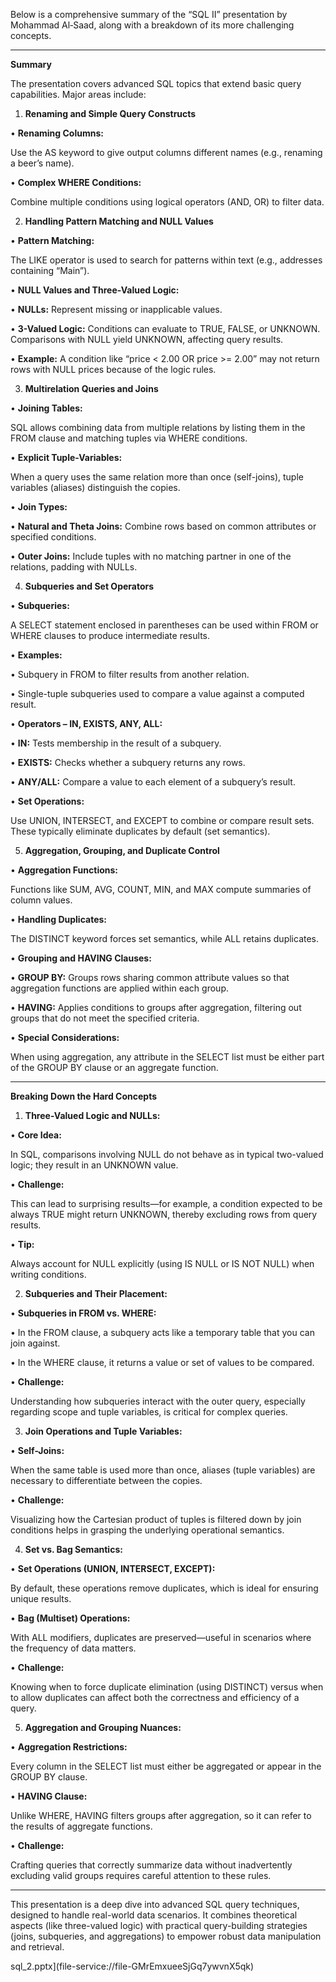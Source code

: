 Below is a comprehensive summary of the “SQL II” presentation by Mohammad Al‑Saad, along with a breakdown of its more challenging concepts.

---

**Summary**

  

The presentation covers advanced SQL topics that extend basic query capabilities. Major areas include:

1. **Renaming and Simple Query Constructs**

• **Renaming Columns:**

Use the AS keyword to give output columns different names (e.g., renaming a beer’s name).

• **Complex WHERE Conditions:**

Combine multiple conditions using logical operators (AND, OR) to filter data.

2. **Handling Pattern Matching and NULL Values**

• **Pattern Matching:**

The LIKE operator is used to search for patterns within text (e.g., addresses containing “Main”).

• **NULL Values and Three-Valued Logic:**

• **NULLs:** Represent missing or inapplicable values.

• **3-Valued Logic:** Conditions can evaluate to TRUE, FALSE, or UNKNOWN. Comparisons with NULL yield UNKNOWN, affecting query results.

• **Example:** A condition like “price < 2.00 OR price >= 2.00” may not return rows with NULL prices because of the logic rules.

3. **Multirelation Queries and Joins**

• **Joining Tables:**

SQL allows combining data from multiple relations by listing them in the FROM clause and matching tuples via WHERE conditions.

• **Explicit Tuple-Variables:**

When a query uses the same relation more than once (self-joins), tuple variables (aliases) distinguish the copies.

• **Join Types:**

• **Natural and Theta Joins:** Combine rows based on common attributes or specified conditions.

• **Outer Joins:** Include tuples with no matching partner in one of the relations, padding with NULLs.

4. **Subqueries and Set Operators**

• **Subqueries:**

A SELECT statement enclosed in parentheses can be used within FROM or WHERE clauses to produce intermediate results.

• **Examples:**

• Subquery in FROM to filter results from another relation.

• Single-tuple subqueries used to compare a value against a computed result.

• **Operators – IN, EXISTS, ANY, ALL:**

• **IN:** Tests membership in the result of a subquery.

• **EXISTS:** Checks whether a subquery returns any rows.

• **ANY/ALL:** Compare a value to each element of a subquery’s result.

• **Set Operations:**

Use UNION, INTERSECT, and EXCEPT to combine or compare result sets. These typically eliminate duplicates by default (set semantics).

5. **Aggregation, Grouping, and Duplicate Control**

• **Aggregation Functions:**

Functions like SUM, AVG, COUNT, MIN, and MAX compute summaries of column values.

• **Handling Duplicates:**

The DISTINCT keyword forces set semantics, while ALL retains duplicates.

• **Grouping and HAVING Clauses:**

• **GROUP BY:** Groups rows sharing common attribute values so that aggregation functions are applied within each group.

• **HAVING:** Applies conditions to groups after aggregation, filtering out groups that do not meet the specified criteria.

• **Special Considerations:**

When using aggregation, any attribute in the SELECT list must be either part of the GROUP BY clause or an aggregate function.

---

**Breaking Down the Hard Concepts**

1. **Three-Valued Logic and NULLs:**

• **Core Idea:**

In SQL, comparisons involving NULL do not behave as in typical two-valued logic; they result in an UNKNOWN value.

• **Challenge:**

This can lead to surprising results—for example, a condition expected to be always TRUE might return UNKNOWN, thereby excluding rows from query results.

• **Tip:**

Always account for NULL explicitly (using IS NULL or IS NOT NULL) when writing conditions.

2. **Subqueries and Their Placement:**

• **Subqueries in FROM vs. WHERE:**

• In the FROM clause, a subquery acts like a temporary table that you can join against.

• In the WHERE clause, it returns a value or set of values to be compared.

• **Challenge:**

Understanding how subqueries interact with the outer query, especially regarding scope and tuple variables, is critical for complex queries.

3. **Join Operations and Tuple Variables:**

• **Self-Joins:**

When the same table is used more than once, aliases (tuple variables) are necessary to differentiate between the copies.

• **Challenge:**

Visualizing how the Cartesian product of tuples is filtered down by join conditions helps in grasping the underlying operational semantics.

4. **Set vs. Bag Semantics:**

• **Set Operations (UNION, INTERSECT, EXCEPT):**

By default, these operations remove duplicates, which is ideal for ensuring unique results.

• **Bag (Multiset) Operations:**

With ALL modifiers, duplicates are preserved—useful in scenarios where the frequency of data matters.

• **Challenge:**

Knowing when to force duplicate elimination (using DISTINCT) versus when to allow duplicates can affect both the correctness and efficiency of a query.

5. **Aggregation and Grouping Nuances:**

• **Aggregation Restrictions:**

Every column in the SELECT list must either be aggregated or appear in the GROUP BY clause.

• **HAVING Clause:**

Unlike WHERE, HAVING filters groups after aggregation, so it can refer to the results of aggregate functions.

• **Challenge:**

Crafting queries that correctly summarize data without inadvertently excluding valid groups requires careful attention to these rules.

---

This presentation is a deep dive into advanced SQL query techniques, designed to handle real-world data scenarios. It combines theoretical aspects (like three-valued logic) with practical query-building strategies (joins, subqueries, and aggregations) to empower robust data manipulation and retrieval.

  

sql_2.pptx](file-service://file-GMrEmxueeSjGq7ywvnX5qk)